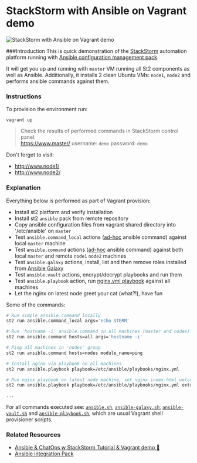 StackStorm with Ansible on Vagrant demo
===========

![StackStorm with Ansible on Vagrant demo](http://i.imgur.com/wwcFk8t.png)

###Introduction
This is quick demonstration of the [StackStorm](http://stackstorm.com/) automation platform running with [Ansible configuration management pack](https://github.com/StackStorm/st2contrib/tree/master/packs/ansible).

It will get you up and running with `master` VM running all St2 components as well as Ansible.
Additionally, it installs 2 clean Ubuntu VMs: `node1`, `node2` and performs ansible commands against them.

### Instructions
To provision the environment run:

    vagrant up

> Check the results of performed commands in StackStorm control panel:  
https://www.master/
username: `demo`
password: `demo`

Don't forget to visit: 
* http://www.node1/
* http://www.node2/

### Explanation
Everything below is performed as part of Vagrant provision:

* Install st2 platform and verify installation 
* Install st2 `ansible` pack from remote repository
* Copy ansible configuration files from vagrant shared directory into '/etc/ansible' on `master`
* Test `ansible.command_local` actions ([ad-hoc](http://docs.ansible.com/intro_adhoc.html) ansible command) against local `master` machine
* Test `ansible.command` actions ([ad-hoc](http://docs.ansible.com/intro_adhoc.html) ansible command) against both local `master` and remote `node1` `node2` machines
* Test `ansible.galaxy` actions, install, list and then remove roles installed from [Ansible Galaxy](https://galaxy.ansible.com/)
* Test `ansible.vault` actions, encrypt/decrypt playbooks and run them
* Test `ansible.playbook` action, run [nginx.yml playbook](ansible/playbooks/nginx.yml) against all machines
* Let the nginx on latest node greet your cat (what?!), have fun

Some of the commands: 
```sh
# Run simple ansible.command locally
st2 run ansible.command_local args='echo $TERM'

# Run 'hostname -i' ansible.command on all machines (master and nodes) 
st2 run ansible.command hosts=all args='hostname -i'

# Ping all machines in 'nodes' group
st2 run ansible.command hosts=nodes module_name=ping

# Install nginx via playbook on all machines 
st2 run ansible.playbook playbook=/etc/ansible/playbooks/nginx.yml

# Run nginx playbook on latest node machine, set nginx index.html welcome message
st2 run ansible.playbook playbook=/etc/ansible/playbooks/nginx.yml extra_vars='welcome_name=Tom' limit='nodes[-1]'

...
```

For all commands executed see: [`ansible.sh`](ansible.sh), [`ansible-galaxy.sh`](ansible-galaxy.sh), [`ansible-vault.sh`](ansible-vault.sh) and [`ansible-playbook.sh`](ansible-playbook.sh),
which are usual Vagrant shell provisioner scripts.

### Related Resources
* [Ansible & ChatOps w StackStorm Tutorial & Vagrant demo :rocket:](http://stackstorm.com/2015/06/24/ansible-chatops-get-started-%f0%9f%9a%80/)
* [Ansible integration Pack](https://github.com/StackStorm/st2contrib/tree/master/packs/ansible)
